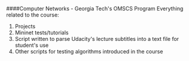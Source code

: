 ####Computer Networks - Georgia Tech's OMSCS Program
Everything related to the course:

1. Projects
2. Mininet tests/tutorials
3. Script written to parse Udacity's lecture subtitles into a text file for student's use
4. Other scripts for testing algorithms introduced in the course

